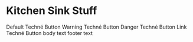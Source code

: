 <h1> Kitchen Sink Stuff</h1>

<techne-DismissableAlert></techne-DismissableAlert>
<techne-Button></techne-Button> 
<techne-Button>Default Techné Button</techne-Button> 
<techne-Button type="warning">Warning Techné Button</techne-Button> 
<techne-Button type="danger">Danger Techné Button</techne-Button> 
<techne-Button type="link">Link Techné Button</techne-Button> 
<techne-Panel title="Techné Panel">
<panel-body>body text</panel-body>
<panel-footer>footer text</panel-footer>
</techne-Panel>

<techne-Panel title="Techné Icons">
	<panel-body>
		<techne-Icon type="alert"></techne-Icon>
		<techne-Icon type="back"></techne-Icon>
		<techne-Icon type="checked"></techne-Icon>
		<techne-Icon type="chevron"></techne-Icon>
		<techne-Icon type="close"></techne-Icon>
		<techne-Icon type="dragdrop"></techne-Icon>
		<techne-Icon type="expand"></techne-Icon>
		<techne-Icon type="help"></techne-Icon>
		<techne-Icon type="locked"></techne-Icon>
		<techne-Icon type="more"></techne-Icon>
		<techne-Icon type="remove"></techne-Icon>
		<techne-Icon type="search"></techne-Icon>
	</panel-body>
</techne-Panel>


<techne-Panel title="Form Elements">
	<panel-body>
		<techne-Toggle></techne-Toggle>
		<br/>
		<br/>
		<techne-Input></techne-Input>
	</panel-body>
	<panel-footer></panel-footer>
</techne-Panel>



